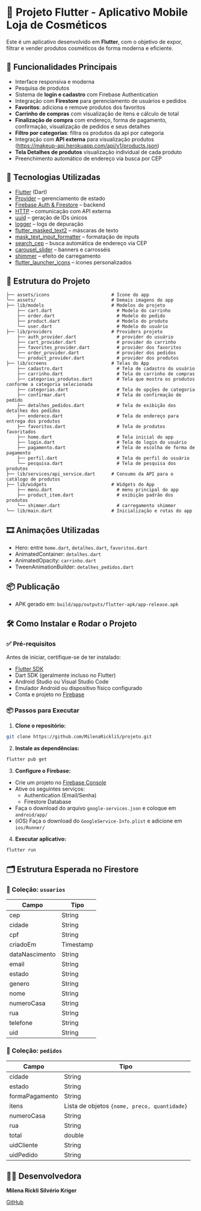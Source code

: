 # 🌟 Projeto Flutter - Aplicativo Mobile Loja de Cosméticos

Este é um aplicativo desenvolvido em **Flutter**, com o objetivo de expor, filtrar e vender produtos cosméticos de forma moderna e eficiente.

## 🚀 Funcionalidades Principais

- Interface responsiva e moderna
- Pesquisa de produtos
- Sistema de **login e cadastro** com Firebase Authentication
- Integração com **Firestore** para gerenciamento de usuários e pedidos
- **Favoritos**: adiciona e remove produtos dos favoritos
- **Carrinho de compras** com visualização de itens e cálculo de total
- **Finalização de compra** com endereço, forma de pagamento, confirmação, visualização de pedidos e seus detalhes
- **Filtro por categorias**: filtra os produtos da api por categoria
- Integração com **API externa** para visualização produtos (https://makeup-api.herokuapp.com/api/v1/products.json)
- **Tela Detalhes de produtos** visualização individual de cada produto
- Preenchimento automático de endereço via busca por CEP

## 📱 Tecnologias Utilizadas

- [Flutter](https://flutter.dev/) (Dart)
- [Provider](https://pub.dev/packages/provider) – gerenciamento de estado
- [Firebase Auth & Firestore](https://firebase.google.com/) – backend
- [HTTP](https://pub.dev/packages/http) – comunicação com API externa
- [uuid](https://pub.dev/packages/uuid) – geração de IDs únicos
- [logger](https://pub.dev/packages/logger) – logs de depuração
- [flutter_masked_text2](https://pub.dev/packages/flutter_masked_text2) – máscaras de texto
- [mask_text_input_formatter](https://pub.dev/packages/mask_text_input_formatter) – formatação de inputs
- [search_cep](https://pub.dev/packages/search_cep) – busca automática de endereço via CEP
- [carousel_slider](https://pub.dev/packages/carousel_slider) – banners e carrosséis
- [shimmer](https://pub.dev/packages/shimmer) – efeito de carregamento
- [flutter_launcher_icons](https://pub.dev/packages/flutter_launcher_icons) – ícones personalizados

## 📁 Estrutura do Projeto

```
├── assets/icons                       # Ícone do app
└── assets/                            # Demais imagens do app
├── lib/models                         # Modelos do projeto
    ├── cart.dart                        # Modelo do carrinho
    ├── order.dart                       # Modelo do pedido
    ├── product.dart                     # Modelo do produto
    └── user.dart                        # Modelo do usuário
├── lib/providers                      # Providers projeto
    ├── auth_provider.dart               # provider do usuário
    ├── cart_provider.dart               # provider do carrinho
    ├── favorites_provider.dart          # provider dos favoritos
    ├── order_provider.dart              # provider dos pedidos
    └── product_provider.dart            # provider dos produtos
├── lib/screens                        # Telas do App
    ├── cadastro.dart                    # Tela de cadastro do usuário
    ├── carrinho.dart                    # Tela de carrinho de compras
    ├── categorias_produtos.dart         # Tela que mostra os produtos conforme a categoria selecionada
    ├── categorias.dart                  # Tela de opções de categoria
    ├── confirmar.dart                   # Tela de confirmação de pedido
    ├── detalhes_pedidos.dart            # Tela de exibição dos detalhes dos pedidos
    ├── endereco.dart                    # Tela de endereço para entrega dos produtos
    ├── favoritos.dart                   # Tela de produtos favoritados
    ├── home.dart                        # Tela inicial do app
    ├── login.dart                       # Tela de login do usuário
    ├── pagamento.dart                   # Tela de escolha de forma de pagamento
    ├── perfil.dart                      # Tela de perfil do usuário
    └── pesquisa.dart                    # Tela de pesquisa dos produtos
├── lib/services/api_service.dart      # Consumo da API para o catálogo de produtos
├── lib/widgets                        # Widgets do App
    ├── menu.dart                        # menu principal do app
    ├── product_item.dart                # exibição padrão dos produtos
    └── shimmer.dart                     # carregamento shimmer
└── lib/main.dart                      # Inicialização e rotas do app
```

## 🎞️ Animações Utilizadas

- Hero: entre `home.dart`, `detalhes.dart`, `favoritos.dart`
- AnimatedContainer: `detalhes.dart`
- AnimatedOpacity: `carrinho.dart`
- TweenAnimationBuilder: `detalhes_pedidos.dart`


## 📦 Publicação

- APK gerado em: `build/app/outputs/flutter-apk/app-release.apk`

## 🛠️ Como Instalar e Rodar o Projeto

### ✅ Pré-requisitos

Antes de iniciar, certifique-se de ter instalado:

- [Flutter SDK](https://docs.flutter.dev/get-started/install)
- Dart SDK (geralmente incluso no Flutter)
- Android Studio ou Visual Studio Code
- Emulador Android ou dispositivo físico configurado
- Conta e projeto no [Firebase](https://firebase.google.com/)

### 📦 Passos para Executar

1. **Clone o repositório:**

```bash
git clone https://github.com/MilenaRickliS/projeto.git
```

2. **Instale as dependências:**

```bash
flutter pub get
```

3. **Configure o Firebase:**

- Crie um projeto no [Firebase Console](https://console.firebase.google.com/)
- Ative os seguintes serviços:
  - Authentication (Email/Senha)
  - Firestore Database
- Faça o download do arquivo `google-services.json` e coloque em `android/app/`
- (iOS) Faça o download do `GoogleService-Info.plist` e adicione em `ios/Runner/`

4. **Executar aplicativo:**

```bash
flutter run
```

## 🗂️ Estrutura Esperada no Firestore

### 📁 Coleção: `usuarios`

| Campo           | Tipo      |
|----------------|-----------|
| cep            | String    |
| cidade         | String    |
| cpf            | String    |
| criadoEm       | Timestamp |
| dataNascimento | String    |
| email          | String    |
| estado         | String    |
| genero         | String    |
| nome           | String    |
| numeroCasa     | String    |
| rua            | String    |
| telefone       | String    |
| uid            | String    |

### 📁 Coleção: `pedidos`

| Campo          | Tipo                           |
|----------------|--------------------------------|
| cidade         | String                         |
| estado         | String                         |
| formaPagamento | String                         |
| itens          | Lista de objetos `{nome, preco, quantidade}` |
| numeroCasa     | String                         |
| rua            | String                         |
| total          | double                         |
| uidCliente     | String                         |
| uidPedido      | String                         |

## 👩‍💻 Desenvolvedora

**Milena Rickli Silvério Kriger**

[GitHub](https://github.com/MilenaRickliS)
